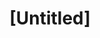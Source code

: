 ---
pid: pt240
title: "[Untitled]"
location_transcription: 
coordinates: "[-75.128881848796, 39.966430133463]"
zipcode: 
gen_neighborhood: 
neighborhood: 
outside_phl: 
age: 
age_range: 
instagram: 
image_file_name: pt_240.jpg
proposal_transcription: |-
  I'm not a very visual person, so its hard to discribe visually how the monument should look. But here are some thoughts...
  recently, I've found it difficult to have serious and impactful conversations about change and what our city needs to do to move forward. I wish for Philadelphia that we can become more thoughtful listeners. Everyone feels hurt, and misunderstood to a level where they aren't listening to solutions or wanting to move forward productively. Maybe this monument can serve as a call to action or an explanation of the complexity of today's dialogues.
topic: 
topic_summary: '0'
type: Conceptual,Other No Form
keywords_other: change, progress, future, dialogue
credit: 
image_labels: 
twitter: 
facebook: 
permalink: "/monuments/pt240/"
layout: item-page
---